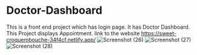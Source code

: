 # Doctor-Dashboard
This is a front end project which has login page.
It has Doctor Dashboard.
This Project displays Appointment.
link to the website https://sweet-croquembouche-34f4cf.netlify.app/
![Screenshot (26)](https://user-images.githubusercontent.com/116909117/213720430-4a1fd038-f7d3-46b6-99a2-523026839bfe.png)
![Screenshot (27)](https://user-images.githubusercontent.com/116909117/213720695-790b10ac-5235-4906-8fbd-3e8b3b9cb495.png)
![Screenshot (28)](https://user-images.githubusercontent.com/116909117/213720782-9fe65e38-2b7a-4fae-be09-ef2457554c48.png)

